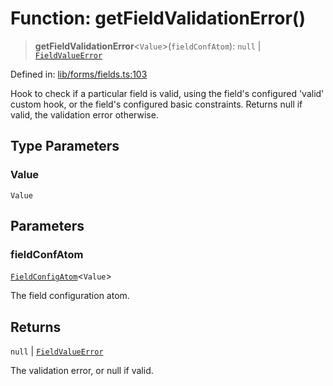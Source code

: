 # Function: getFieldValidationError()

> **getFieldValidationError**\<`Value`\>(`fieldConfAtom`): `null` \| [`FieldValueError`](../type-aliases/FieldValueError.md)

Defined in: [lib/forms/fields.ts:103](https://github.com/aldesgroup/goaldn/blob/b43e92ae42dcd6febc9c2c8f0742ef8c669d44f6/lib/forms/fields.ts#L103)

Hook to check if a particular field is valid, using the field's configured 'valid' custom hook,
or the field's configured basic constraints. Returns null if valid, the validation error otherwise.

## Type Parameters

### Value

`Value`

## Parameters

### fieldConfAtom

[`FieldConfigAtom`](../type-aliases/FieldConfigAtom.md)\<`Value`\>

The field configuration atom.

## Returns

`null` \| [`FieldValueError`](../type-aliases/FieldValueError.md)

The validation error, or null if valid.
